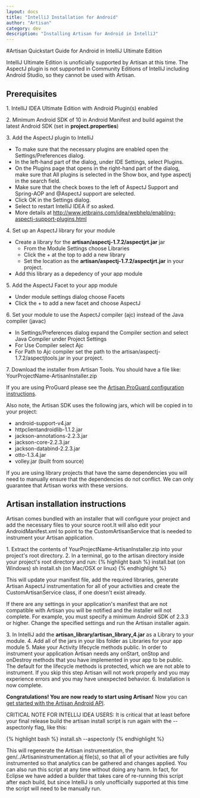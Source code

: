 ```yaml
---
layout: docs
title: "IntelliJ Installation for Android"
author: "Artisan"
category: dev
description: "Installing Artisan for Android in IntelliJ"
---
```

#Artisan Quickstart Guide for Android in IntelliJ Ultimate Edition

<div class="note note-important">
<p>IntelliJ Ultimate Edition is unoficially supported by Artisan at this time. The AspectJ plugin is not supported in Community Editions of IntelliJ including Android Studio, so they cannot be used with Artisan.</p>
</div>

## Prerequisites

1\. IntelliJ IDEA Ultimate Edition with Android Plugin(s) enabled

2\. Minimum Android SDK of 10 in Android Manifest and build against the latest Android SDK (set in **project.properties**)

3\. Add the AspectJ plugin to IntelliJ
  * To make sure that the necessary plugins are enabled open the Settings/Preferences dialog.
  * In the left-hand part of the dialog, under IDE Settings, select Plugins.
  * On the Plugins page that opens in the right-hand part of the dialog, make sure that All plugins is selected in the Show box, and type aspectj in the search field.
  * Make sure that the check boxes to the left of AspectJ Support and Spring-AOP and @AspectJ support are selected.
  * Click OK in the Settings dialog.
  * Select to restart IntelliJ IDEA if so asked.
  * More details at <a href="http://www.jetbrains.com/idea/webhelp/enabling-aspectj-support-plugins.html" target="_blank">http://www.jetbrains.com/idea/webhelp/enabling-aspectj-support-plugins.html</a>

4\. Set up an AspectJ library for your module

  * Create a library for the **artisan/aspectj-1.7.2/aspectjrt.jar** jar
    * From the Module Settings choose Libraries
    * Click the + at the top to add a new library
    * Set the location as the **artisan/aspectj-1.7.2/aspectjrt.jar** in your project.
  * Add this library as a depedency of your app module

5\. Add the AspectJ Facet to your app module
  * Under module settings dialog choose Facets
  * Click the + to add a new facet and choose AspectJ

6\. Set your module to use the AspectJ compiler (ajc) instead of the Java compiler (javac)
  * In Settings/Preferences dialog expand the Compiler section and select Java Compiler under Project Settings
  * For Use Compiler select Ajc
  * For Path to Ajc compiler set the path to the artisan/aspectj-1.7.2/aspectjtools.jar in your project.

7\. Download the installer from Artisan Tools. You should have a file like: YourProjectName-ArtisanInstaller.zip

<div class="note note-important">
If you are using ProGuard please see the <a href="/dev/proguard-for-android/">Artisan ProGuard configuration instructions</a>.
</div>


<div class="note note-hint">
  <p>Also note, the Artisan SDK uses the following jars, which will be copied in to your project:</p>
  <ul>
      <li>android-support-v4.jar</li>
      <li>httpclientandroidlib-1.1.2.jar</li>
      <li>jackson-annotations-2.2.3.jar</li>
      <li>jackson-core-2.2.3.jar</li>
      <li>jackson-databind-2.2.3.jar</li>
      <li>otto-1.3.4.jar</li>
      <li>volley.jar (built from source)</li>
  </ul>
  <p>If you are using library projects that have the same dependencies you will need to manually ensure that the dependencies do not conflict. We can only guarantee that Artisan works with these versions.</p>
</div>

## Artisan installation instructions

Artisan comes bundled with an installer that will configure your project and add the necessary files to your source root.It will also edit your AndroidManifest.xml to point to the CustomArtisanService that is needed to instrument your Artisan application.

1\. Extract the contents of YourProjectName-ArtisanInstaller.zip into your project's root directory.
2\. In a terminal, go to the artisan directory inside your project's root directory and run:
{% highlight bash %}
    install.bat (on Windows)
    sh install.sh (on Mac/OSX or linux)
{% endhighlight %}

This will update your manifest file, add the required libraries, generate Artisan AspectJ instrumentation for all of your activities and create the CustomArtisanService class, if one doesn't exist already.

If there are any settings in your application's manifest that are not compatible with Artisan you will be notified and the installer will not complete. For example, you must specify a minimum Android SDK of 2.3.3 or higher. Change the specified settings and run the Artisan installer again.

3\. In IntelliJ add the **artisan_library/artisan_library_4.jar** as a Library to your module.
4\. Add all of the jars in your libs folder as Libraries for your app module
5\. Make your Activity lifecycle methods public. In order to instrument your application Artisan needs any onStart, onStop and onDestroy methods that you have implemented in your app to be public. The default for the lifecycle methods is protected, which we are not able to instrument. If you skip this step Artisan will not work properly and you may experience errors and you may have unexpected behavior.
6\. Installation is now complete.

**Congratulations! You are now ready to start using Artisan!** Now you can <a href="/dev/quickstart-for-android/#api">get started with the Artisan Android API</a>.

<div class="note important">
<p>CRITICAL NOTE FOR INTELLIJ IDEA USERS: It is critical that at least before your final release build the artisan install script is run again with the --aspectonly flag, like this:</p>
{% highlight bash %}
  install.sh --aspectonly
{% endhighlight %}
<p>This will regenerate the Artisan instrumentation, the gen/../Artisaninstrumentation.aj file(s), so that all of your activities are fully instrumented so that analytics can be gathered and changes applied. You can also run this script at any time without doing any harm. In fact, for Eclipse we have added a builder that takes care of re-running this script after each build, but since IntelliJ is only unofficially supported at this time the script will need to be manually run.</p>
</div>
